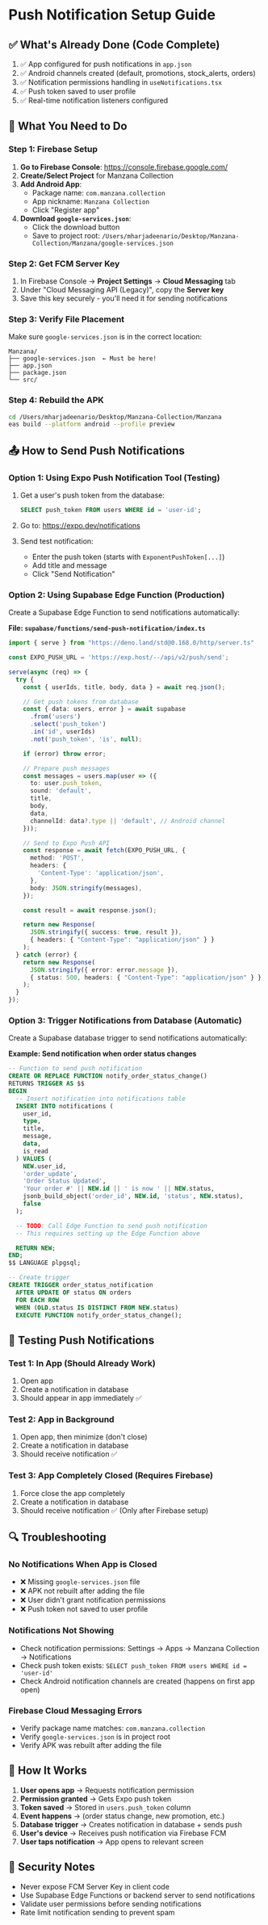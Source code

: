 # Push Notification Setup Guide

## ✅ What's Already Done (Code Complete)

1. ✅ App configured for push notifications in `app.json`
2. ✅ Android channels created (default, promotions, stock_alerts, orders)
3. ✅ Notification permissions handling in `useNotifications.tsx`
4. ✅ Push token saved to user profile
5. ✅ Real-time notification listeners configured

## 🔧 What You Need to Do

### Step 1: Firebase Setup

1. **Go to Firebase Console**: https://console.firebase.google.com/
2. **Create/Select Project** for Manzana Collection
3. **Add Android App**:
   - Package name: `com.manzana.collection`
   - App nickname: `Manzana Collection`
   - Click "Register app"
4. **Download `google-services.json`**:
   - Click the download button
   - Save to project root: `/Users/mharjadeenario/Desktop/Manzana-Collection/Manzana/google-services.json`

### Step 2: Get FCM Server Key

1. In Firebase Console → **Project Settings** → **Cloud Messaging** tab
2. Under "Cloud Messaging API (Legacy)", copy the **Server key**
3. Save this key securely - you'll need it for sending notifications

### Step 3: Verify File Placement

Make sure `google-services.json` is in the correct location:
```
Manzana/
├── google-services.json  ← Must be here!
├── app.json
├── package.json
└── src/
```

### Step 4: Rebuild the APK

```bash
cd /Users/mharjadeenario/Desktop/Manzana-Collection/Manzana
eas build --platform android --profile preview
```

## 📤 How to Send Push Notifications

### Option 1: Using Expo Push Notification Tool (Testing)

1. Get a user's push token from the database:
   ```sql
   SELECT push_token FROM users WHERE id = 'user-id';
   ```

2. Go to: https://expo.dev/notifications

3. Send test notification:
   - Enter the push token (starts with `ExponentPushToken[...]`)
   - Add title and message
   - Click "Send Notification"

### Option 2: Using Supabase Edge Function (Production)

Create a Supabase Edge Function to send notifications automatically:

**File: `supabase/functions/send-push-notification/index.ts`**

```typescript
import { serve } from "https://deno.land/std@0.168.0/http/server.ts"

const EXPO_PUSH_URL = 'https://exp.host/--/api/v2/push/send';

serve(async (req) => {
  try {
    const { userIds, title, body, data } = await req.json();

    // Get push tokens from database
    const { data: users, error } = await supabase
      .from('users')
      .select('push_token')
      .in('id', userIds)
      .not('push_token', 'is', null);

    if (error) throw error;

    // Prepare push messages
    const messages = users.map(user => ({
      to: user.push_token,
      sound: 'default',
      title,
      body,
      data,
      channelId: data?.type || 'default', // Android channel
    }));

    // Send to Expo Push API
    const response = await fetch(EXPO_PUSH_URL, {
      method: 'POST',
      headers: {
        'Content-Type': 'application/json',
      },
      body: JSON.stringify(messages),
    });

    const result = await response.json();

    return new Response(
      JSON.stringify({ success: true, result }),
      { headers: { "Content-Type": "application/json" } }
    );
  } catch (error) {
    return new Response(
      JSON.stringify({ error: error.message }),
      { status: 500, headers: { "Content-Type": "application/json" } }
    );
  }
});
```

### Option 3: Trigger Notifications from Database (Automatic)

Create a Supabase database trigger to send notifications automatically:

**Example: Send notification when order status changes**

```sql
-- Function to send push notification
CREATE OR REPLACE FUNCTION notify_order_status_change()
RETURNS TRIGGER AS $$
BEGIN
  -- Insert notification into notifications table
  INSERT INTO notifications (
    user_id,
    type,
    title,
    message,
    data,
    is_read
  ) VALUES (
    NEW.user_id,
    'order_update',
    'Order Status Updated',
    'Your order #' || NEW.id || ' is now ' || NEW.status,
    jsonb_build_object('order_id', NEW.id, 'status', NEW.status),
    false
  );

  -- TODO: Call Edge Function to send push notification
  -- This requires setting up the Edge Function above

  RETURN NEW;
END;
$$ LANGUAGE plpgsql;

-- Create trigger
CREATE TRIGGER order_status_notification
  AFTER UPDATE OF status ON orders
  FOR EACH ROW
  WHEN (OLD.status IS DISTINCT FROM NEW.status)
  EXECUTE FUNCTION notify_order_status_change();
```

## 🧪 Testing Push Notifications

### Test 1: In App (Should Already Work)
1. Open app
2. Create a notification in database
3. Should appear in app immediately ✅

### Test 2: App in Background
1. Open app, then minimize (don't close)
2. Create a notification in database
3. Should receive notification ✅

### Test 3: App Completely Closed (Requires Firebase)
1. Force close the app completely
2. Create a notification in database
3. Should receive notification ✅ (Only after Firebase setup)

## 🔍 Troubleshooting

### No Notifications When App is Closed
- ❌ Missing `google-services.json` file
- ❌ APK not rebuilt after adding the file
- ❌ User didn't grant notification permissions
- ❌ Push token not saved to user profile

### Notifications Not Showing
- Check notification permissions: Settings → Apps → Manzana Collection → Notifications
- Check push token exists: `SELECT push_token FROM users WHERE id = 'user-id'`
- Check Android notification channels are created (happens on first app open)

### Firebase Cloud Messaging Errors
- Verify package name matches: `com.manzana.collection`
- Verify `google-services.json` is in project root
- Verify APK was rebuilt after adding the file

## 📱 How It Works

1. **User opens app** → Requests notification permission
2. **Permission granted** → Gets Expo push token
3. **Token saved** → Stored in `users.push_token` column
4. **Event happens** → (order status change, new promotion, etc.)
5. **Database trigger** → Creates notification in database + sends push
6. **User's device** → Receives push notification via Firebase FCM
7. **User taps notification** → App opens to relevant screen

## 🔐 Security Notes

- Never expose FCM Server Key in client code
- Use Supabase Edge Functions or backend server to send notifications
- Validate user permissions before sending notifications
- Rate limit notification sending to prevent spam
